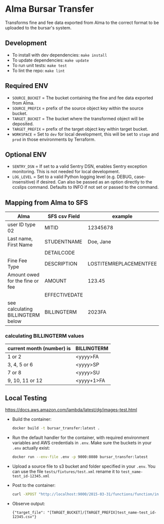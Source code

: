 # Alma Bursar Transfer

Transforms fine and fee data exported from Alma to the correct format to be uploaded to the
bursar's system.

## Development

- To install with dev dependencies: `make install`
- To update dependencies: `make update`
- To run unit tests: `make test`
- To lint the repo: `make lint`

## Required ENV

- `SOURCE_BUCKET` = The bucket containing the fine and fee data exported from Alma.
- `SOURCE_PREFIX` = prefix of the source object key within the source bucket.
- `TARGET_BUCKET` = The bucket where the transformed object will be deposited. 
- `TARGET_PREFIX` = prefix of the target object key within target bucket.
- `WORKSPACE` = Set to `dev` for local development, this will be set to `stage` and `prod` in those environments by Terraform.

## Optional ENV

- `SENTRY_DSN` = If set to a valid Sentry DSN, enables Sentry exception monitoring. This is not needed for local development.
- `LOG_LEVEL` = Set to a valid Python logging level (e.g. DEBUG, case-insensitive) if desired. Can also be passed as an option directly to the ccslips command. Defaults to INFO if not set or passed to the command.

## Mapping from Alma to SFS

| Alma                             | SFS csv Field | example                            |
|----------------------------------|---------------|------------------------------------|
| user ID type 02                  | MITID         | 12345678                           |
| Last name, First Name            | STUDENTNAME   | Doe, Jane                          |
|                                  | DETAILCODE    |                                    |
| Fine Fee Type                    | DESCRIPTION   | LOSTITEMREPLACEMENTFEE             |
| Amount owed for the fine or fee  | AMOUNT        | 123.45                             |
|                                  | EFFECTIVEDATE |                                    |
| see calculating BILLINGTERM below| BILLINGTERM   |2023FA                              |

### calculating BILLINGTERM values

|current month (number) is  |BILLINGTERM  |
|-------------              |-------------|
|1 or 2                     | \<yyyy>FA   |
|3, 4, 5 or 6               | \<yyyy>SP   |
|7 or 8                     | \<yyyy>SU   |
|9, 10, 11 or 12            | \<yyyy+1>FA

## Local Testing

<https://docs.aws.amazon.com/lambda/latest/dg/images-test.html>

- Build the container:

  ```bash
  docker build -t bursar_transfer:latest .
  ```

- Run the default handler for the container, with required environment variables and AWS credentials in `.env`. Make sure the buckets in your `.env` actually exist:

  ```bash
  docker run --env-file .env -p 9000:8080 bursar_transfer:latest
  ```

- Upload a source file to s3 bucket and folder specified in your `.env`. You can use the file `tests/fixtures/test.xml` rename it to `test_name-test_id-12345.xml`

- Post to the container:

  ```bash
  curl -XPOST "http://localhost:9000/2015-03-31/functions/function/invocations" -d '{"job_name":"test_name","job_id":"test_id"}'
  ```

- Observe output:

  ```
  {"target_file": "[TARGET_BUCKET]/[TARGET_PREFIX]test_name-test_id-12345.csv"}
  ```
